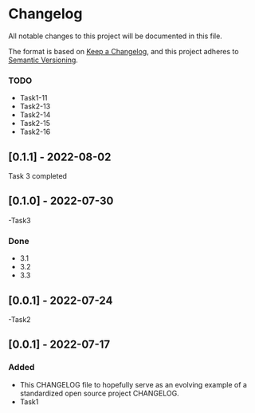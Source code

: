 # Changelog

All notable changes to this project will be documented in this file.

The format is based on [Keep a Changelog](https://keepachangelog.com/en/1.0.0/),
and this project adheres to [Semantic Versioning](https://semver.org/spec/v2.0.0.html).

### TODO

- Task1-11
- Task2-13
- Task2-14
- Task2-15
- Task2-16

## [0.1.1] - 2022-08-02

Task 3 completed

## [0.1.0] - 2022-07-30

-Task3

### Done

- 3.1
- 3.2
- 3.3

## [0.0.1] - 2022-07-24

-Task2
## [0.0.1] - 2022-07-17

### Added

- This CHANGELOG file to hopefully serve as an evolving example of a
  standardized open source project CHANGELOG.
- Task1